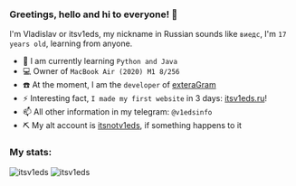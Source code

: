 ### Greetings, hello and hi to everyone! 👋
I'm Vladislav or itsv1eds, my nickname in Russian sounds like `виедс`, I'm `17 years old`, learning from anyone.

- 🌱 I am currently learning `Python and Java`
- 💻 Owner of `MacBook Air (2020) M1 8/256`
- ☎️ At the moment, I am the `developer` of [exteraGram](https://extera.codes)
- ⚡ Interesting fact, `I made my first website` in 3 days: [itsv1eds.ru](https://itsv1eds.ru)!
- 📫 All other information in my telegram: `@v1edsinfo`
- ⛏️ My alt account is [itsnotv1eds](github.com/itsnotv1eds), if something happens to it
### My stats:
![itsv1eds](https://github-readme-stats.vercel.app/api?username=itsv1eds&theme=graywhite&show_icons=true&layout=compact)
![itsv1eds](https://github-readme-stats.vercel.app/api/top-langs/?username=itsv1eds&theme=graywhite&layout=compact)
